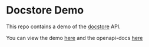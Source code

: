 # Docstore Demo

This repo contains a demo of the [docstore](https://github.com/aaronp/docstore) API.

You can view the demo [here](https://aaronp.github.io/docstore-demo/)
and the openapi-docs [here](https://aaronp.github.io/docstore)